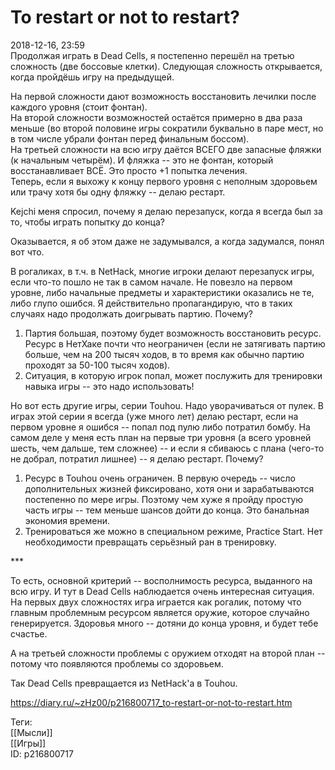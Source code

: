 To restart or not to restart?
==============================

   
 2018-12-16, 23:59   
  Продолжая играть в Dead Cells, я постепенно перешёл на третью сложность (две боссовые клетки). Следующая сложность открывается, когда пройдёшь игру на предыдущей.   
   
 На первой сложности дают возможность восстановить лечилки после каждого уровня (стоит фонтан).   
 На второй сложности возможностей остаётся примерно в два раза меньше (во второй половине игры сократили буквально в паре мест, но в том числе убрали фонтан перед финальным боссом).   
 На третьей сложности на всю игру даётся ВСЕГО две запасные фляжки (к начальным четырём). И фляжка -- это не фонтан, который восстанавливает ВСЁ. Это просто +1 попытка лечения.   
 Теперь, если я выхожу к концу первого уровня с неполным здоровьем или трачу хотя бы одну фляжку -- делаю рестарт.   
   
 Kejchi меня спросил, почему я делаю перезапуск, когда я всегда был за то, чтобы играть попытку до конца?   
   
 Оказывается, я об этом даже не задумывался, а когда задумался, понял вот что.   
   
 В рогаликах, в т.ч. в NetHack, многие игроки делают перезапуск игры, если что-то пошло не так в самом начале. Не повезло на первом уровне, либо начальные предметы и характеристики оказались не те, либо глупо ошибся. Я действительно пропагандирую, что в таких случаях надо продолжать доигрывать партию. Почему?   
   
 1. Партия большая, поэтому будет возможность восстановить ресурс. Ресурс в НетХаке почти что неограничен (если не затягивать партию больше, чем на 200 тысяч ходов, в то время как обычно партию проходят за 50-100 тысяч ходов).   
 2. Ситуация, в которую игрок попал, может послужить для тренировки навыка игры -- это надо использовать!   
   
 Но вот есть другие игры, серии Touhou. Надо уворачиваться от пулек. В играх этой серии я всегда (уже много лет) делаю рестарт, если на первом уровне я ошибся -- попал под пулю либо потратил бомбу. На самом деле у меня есть план на первые три уровня (а всего уровней шесть, чем дальше, тем сложнее) -- и если я сбиваюсь с плана (чего-то не добрал, потратил лишнее) -- я делаю рестарт. Почему?   
   
 1. Ресурс в Touhou очень ограничен. В первую очередь -- число дополнительных жизней фиксировано, хотя они и зарабатываются постепенно по мере игры. Поэтому чем хуже я пройду простую часть игры -- тем меньше шансов дойти до конца. Это банальная экономия времени.   
 2. Тренироваться же можно в специальном режиме, Practice Start. Нет необходимости превращать серьёзный ран в тренировку.   
   
 \*\*\*   
   
 То есть, основной критерий -- восполнимость ресурса, выданного на всю игру. И тут в Dead Cells наблюдается очень интересная ситуация. На первых двух сложностях игра играется как рогалик, потому что главным проблемным ресурсом является оружие, которое случайно генерируется. Здоровья много -- дотяни до конца уровня, и будет тебе счастье.   
   
 А на третьей сложности проблемы с оружием отходят на второй план -- потому что появляются проблемы со здоровьем.   
   
 Так Dead Cells превращается из NetHack'а в Touhou.   
    
 <https://diary.ru/~zHz00/p216800717_to-restart-or-not-to-restart.htm>   
   
 Теги:   
 [[Мысли]]   
 [[Игры]]   
 ID: p216800717